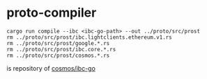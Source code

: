 # proto-compiler

```
cargo run compile --ibc <ibc-go-path> --out ../proto/src/prost
rm ../proto/src/prost/ibc.lightclients.ethereum.v1.rs
rm ../proto/src/prost/google.*.rs
rm ../proto/src/prost/ibc.core.*.rs
rm ../proto/src/prost/cosmos.*.rs
```

<ibc-go-path> is repository of [cosmos/ibc-go](https://github.com/cosmos/ibc-go)
